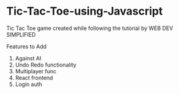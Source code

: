 # Tic-Tac-Toe-using-Javascript
Tic Tac Toe game created while following the tutorial by WEB DEV SIMPLIFIED

Features to Add 
1. Against AI
2. Undo Redo functionality
3. Multiplayer func
4. React frontend
5. Login auth
